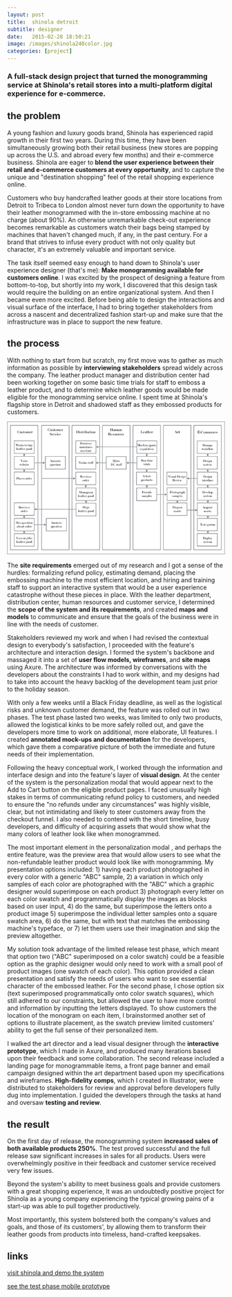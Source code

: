 ```yaml
---
layout: post
title:  shinola detroit
subtitle: designer
date:   2015-02-28 18:50:21
image: /images/shinola240color.jpg
categories: [project] 
---
```


### A full-stack design project that turned the monogramming service at Shinola's retail stores into a multi-platform digital experience for e-commerce.

## the problem

A young fashion and luxury goods brand, Shinola has experienced rapid growth in their first two years. During this time, they have been simultaneously growing both their retail business (new stores are popping up across the U.S. and abroad every few months) and their e-commerce business. Shinola are eager to **blend the user experience between their retail and e-commerce customers at every opportunity**, and to capture the unique and "destination shopping" feel of the retail shopping experience online.

Customers who buy handcrafted leather goods at their store locations from Detroit to Tribeca to London almost never turn down the opportunity to have their leather monogrammed with the in-store embossing machine at no charge (about 90%). An otherwise unremarkable check-out experience becomes remarkable as customers watch their bags being stamped by machines that haven't changed much, if any, in the past century. For a brand that strives to infuse every product with not only quality but character, it's an extremely valuable and important service.

The task itself seemed easy enough to hand down to Shinola's user experience designer (that's me): **Make monogramming available for customers online**. I was excited by the prospect of designing a feature from bottom-to-top, but shortly into my work, I discovered that this design task would require the building on an entire organizational system. And then I became even more excited. Before being able to design the interactions and visual surface of the interface, I had to bring together stakeholders from across a nascent and decentralized fashion start-up and make sure that the infrastructure was in place to support the new feature.

## the process

With nothing to start from but scratch, my first move was to gather as much information as possible by **interviewing stakeholders** spread widely across the company. The leather product manager and distribution center had been working together on some basic time trials for staff to emboss a leather product, and to determine which leather goods would be made eligible for the monogramming service online. I spent time at Shinola's flagship store in Detroit and shadowed staff as they embossed products for customers.

![swim lane model](/images/swim800.jpg)

The **site requirements** emerged out of my research and I got a sense of the hurdles: formalizing refund policy, estimating demand, placing the embossing machine to the most efficient location, and hiring and training staff to support an interactive system that would be a user experience catastrophe without these pieces in place. With the leather department, distribution center, human resources and customer service, I determined the **scope of the system and its requirements**, and created **maps and models** to communicate and ensure that the goals of the business were in line with the needs of customer.

Stakeholders reviewed my work and when I had revised the contextual design to everybody's satisfaction, I proceeded with the feature's architecture and interaction design. I formed the system's backbone and massaged it into a set of **user flow models, wireframes**, and **site maps** using Axure. The architecture was informed by conversations with the developers about the constraints I had to work within, and my designs had to take into account the heavy backlog of the development team just prior to the holiday season. 

With only a few weeks until a Black Friday deadline, as well as the logistical risks and unknown customer demand, the feature was rolled out in two phases. The test phase lasted two weeks, was limited to only two products, allowed the logistical kinks to be more safely rolled out, and gave the developers more time to work on additional, more elaborate, UI features. I created **annotated mock-ups and documentation** for the developers, which gave them a comparative picture of both the immediate and future needs of their implementation.

Following the heavy conceptual work, I worked through the information and interface design and into the feature's layer of **visual design**. At the center of the system is the personalization modal that would appear next to the Add to Cart button on the eligible product pages. I faced unusually high stakes in terms of communicating refund policy to customers, and needed to ensure the "no refunds under any circumstances" was highly visible, clear, but not intimidating and likely to steer customers away from the checkout funnel. I also needed to contend with the short timeline, busy developers, and difficulty of acquiring assets that would show what the many colors of leather look like when monogrammed.  

The most important element in the personalization modal , and perhaps the entire feature, was the preview area that would allow users to see what the non-refundable leather product would look like with monogramming. My presentation options included: 1) having each product photographed in every color with a generic "ABC" sample, 2) a variation in which only samples of each color are photographed with the "ABC"  which a graphic designer would superimpose on each product 3) photograph every letter on each color swatch and programmatically display the images as blocks based on user input, 4) do the same, but superimpose the letters onto a product image 5) superimpose the individual letter samples onto a square swatch area, 6) do the same, but with text that matches the embossing machine's typeface, or 7) let them users use their imagination and skip the preview altogether. 

My solution took advantage of the limited release test phase, which meant that option two ("ABC" superimposed on a color swatch) could be a feasible option as the graphic designer would only need to work with a small pool of product images (one swatch of each color). This option provided a clean presentation and satisfy the needs of users who want to see essential character of the embossed leather. For the second phase, I chose option six (text superimposed programmatically onto color swatch squares), which still adhered to our constraints, but allowed the user to have more control and information by inputting the letters displayed. To show customers the location of the monogram on each item, I brainstormed another set of options to illustrate placement, as the swatch preview limited customers' ability to get the full sense of their personalized item.

I walked the art director and a lead visual designer through the **interactive prototype**, which I made in Axure, and produced many iterations based upon their feedback and some collaboration. The second release included a landing page for monogrammable items, a front page banner and email campaign designed within the art department based upon my specifications and wireframes. **High-fidelity comps**, which I created in Illustrator, were distributed to stakeholders for review and approval before developers fully dug into implementation. I guided the developers through the tasks at hand and oversaw **testing and review**.

## the result

On the first day of release, the monogramming system **increased sales of both available products 250%**. The test proved successful and the full release saw significant increases in sales for all products. Users were overwhelmingly positive in their feedback and customer service received very few issues. 

Beyond the system's ability to meet business goals and provide customers with a great shopping experience, It was an undoubtedly positive project for Shinola as a young company experiencing the typical growing pains of a start-up was able to pull together productively. 

Most importantly, this system bolstered both the company's values and goals, and those of its customers', by allowing them to transform their leather goods from products into timeless, hand-crafted keepsakes.

## links

[visit shinola and demo the system](http://www.shinola.com/shop/leather/monogram-collection/ipad-mini-envelope.html#color=Natural)

[see the test phase mobile prototype](http://az2trs.axshare.com/monogram_selection_p1_mobile.html)
